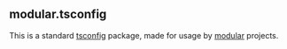 ## modular.tsconfig

This is a standard
[tsconfig](https://www.typescriptlang.org/docs/handbook/tsconfig-json.html)
package, made for usage by [modular](https://github.com/jpmorganchase/modular)
projects.
